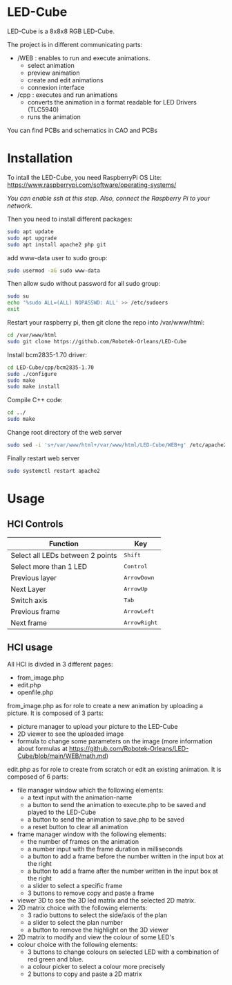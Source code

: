 # LED-Cube
LED-Cube is a 8x8x8 RGB LED-Cube.

The project is in different communicating parts:

- /WEB : enables to run and execute animations. 
    - select animation
    - preview animation
    - create and edit animations
    - connexion interface
- /cpp : executes and run animations
    - converts the animation in a format readable for LED Drivers (TLC5940)
    - runs the animation

You can find PCBs and schematics in CAO and PCBs

# Installation
To intall the LED-Cube, you need RaspberryPi OS Lite:
https://www.raspberrypi.com/software/operating-systems/

*You can enable ssh at this step.
Also, connect the Raspberry Pi to your network.*

Then you need to install different packages:
```sh
sudo apt update
sudo apt upgrade
sudo apt install apache2 php git
```

add www-data user to sudo group:
```sh
sudo usermod -aG sudo www-data
```

Then allow sudo without password for all sudo group: 
```sh
sudo su
echo '%sudo ALL=(ALL) NOPASSWD: ALL' >> /etc/sudoers
exit
```

Restart your raspberry pi, then git clone the repo into /var/www/html:
```sh
cd /var/www/html
sudo git clone https://github.com/Robotek-Orleans/LED-Cube
```

Install bcm2835-1.70 driver:
```sh
cd LED-Cube/cpp/bcm2835-1.70
sudo ./configure
sudo make
sudo make install
```

Compile C++ code:
```sh
cd ../
sudo make
```

Change root directory of the web server
```sh
sudo sed -i 's+/var/www/html+/var/www/html/LED-Cube/WEB+g' /etc/apache2/sites-enabled/000-default.conf
```
Finally restart web server
```sh
sudo systemctl restart apache2
```


# Usage

## HCI Controls

| Function                          | Key                   |
| --------------------------------- | --------------------- |
| Select all LEDs between 2 points  | <kbd>Shift</kbd>      |
| Select more than 1 LED            | <kbd>Control</kbd>    |
| Previous layer                    | <kbd>ArrowDown</kbd>  |
| Next Layer                        | <kbd>ArrowUp</kbd>    |
| Switch axis                       | <kbd>Tab</kbd>        |
| Previous frame                    | <kbd>ArrowLeft</kbd>  |
| Next frame                        | <kbd>ArrowRight</kbd> |

## HCI usage

All HCI is divded in 3 different pages:
 - from_image.php
 - edit.php
 - openfile.php

from_image.php as for role to create a new animation by uploading a picture. It is composed of 3 parts: 
 - picture manager to upload your picture to the LED-Cube
 - 2D viewer to see the uploaded image
 - formula to change some parameters on the image (more information about formulas at https://github.com/Robotek-Orleans/LED-Cube/blob/main/WEB/math.md)

edit.php as for role to create from scratch or edit an existing animation. It is composed of 6 parts:
 - file manager window which the following elements:
    - a text input with the animation-name
    - a button to send the animation to execute.php to be saved and played to the LED-Cube
    - a button to send the animation to save.php to be saved
    - a reset button to clear all animation
 - frame manager window with the following elements:
    - the number of frames on the animation
    - a number input with the frame duration in milliseconds
    - a button to add a frame before the number written in the input box at the right 
    - a button to add a frame after the number written in the input box at the right
    - a slider to select a specific frame
    - 3 buttons to remove copy and paste a frame
 - viewer 3D to see the 3D led matrix and the selected 2D matrix.
 - 2D matrix choice with the following elements:
    - 3 radio buttons to select the side/axis of the plan
    - a slider to select the plan number
    - a button to remove the  highlight on the 3D viewer
 - 2D matrix to modify and view the colour of some LED's 
 - colour choice with the following elements:
    - 3 buttons to change colours on selected LED with a combination of red green and blue.
    - a colour picker to select a colour more precisely
    - 2 buttons to copy and paste a 2D matrix

